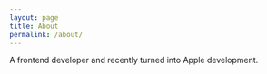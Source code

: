 ```yaml
---
layout: page
title: About
permalink: /about/
---
```


A frontend developer and recently turned into Apple development.
